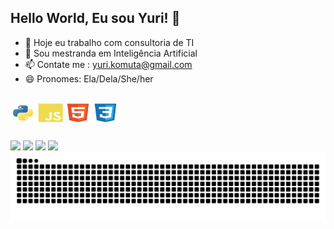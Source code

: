 ## Hello World, Eu sou Yuri! 👋

- 🔭 Hoje eu trabalho com consultoria de TI
- 🌱 Sou mestranda em Inteligência Artificial
- 📫 Contate me : yuri.komuta@gmail.com
- 😄 Pronomes: Ela/Dela/She/her

<!--languages-->
<div style="display: inline_block"><br>
  <img align="center" alt="komuta-python" height="30" width="40" src="https://raw.githubusercontent.com/devicons/devicon/master/icons/python/python-original.svg">
  <img align="center" alt="komuta-js" height="30" width="40" src="https://raw.githubusercontent.com/devicons/devicon/master/icons/javascript/javascript-plain.svg">
  <img align="center" alt="komuta-html" height="30" width="40" src="https://raw.githubusercontent.com/devicons/devicon/master/icons/html5/html5-original.svg">
  <img align="center" alt="komuta-css" height="30" width="40" src="https://raw.githubusercontent.com/devicons/devicon/master/icons/css3/css3-original.svg">
</div>

  ##

<!--social media-->
<div> 
  <a href="https://instagram.com/yurikomuta" target="_blank"><img src="https://img.shields.io/badge/-Instagram-%23E4405F?style=for-the-badge&logo=instagram&logoColor=white" target="_blank"></a>
 <a href="https://discord.gg/yurikomuta" target="_blank"><img src="https://img.shields.io/badge/Discord-7289DA?style=for-the-badge&logo=discord&logoColor=white" target="_blank"></a> 
  <a href = "mailto:yurikomuta@gmail.com"><img src="https://img.shields.io/badge/-Gmail-%23333?style=for-the-badge&logo=gmail&logoColor=white" target="_blank"></a>
  <a href="https://www.linkedin.com/in/yurikomuta" target="_blank"><img src="https://img.shields.io/badge/-LinkedIn-%230077B5?style=for-the-badge&logo=linkedin&logoColor=white" target="_blank"></a> 
</div>

<picture>
  <source media="(prefers-color-scheme: dark)" srcset="https://raw.githubusercontent.com/yurikomuta/yurikomuta/output/github-contribution-grid-snake-dark.svg">
  <source media="(prefers-color-scheme: light)" srcset="https://raw.githubusercontent.com/yurikomuta/yurikomuta/output/github-contribution-grid-snake.svg">
  <img alt="github contribution grid snake animation" src="https://raw.githubusercontent.com/yurikomuta/yurikomuta/output/github-contribution-grid-snake.svg">
</picture>
